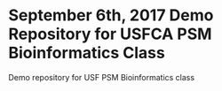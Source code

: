 # September 6th, 2017 Demo Repository for USFCA PSM Bioinformatics Class
Demo repository for USF PSM Bioinformatics class
